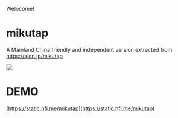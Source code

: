 Welocome!
# mikutap
A Mainland China friendly and independent version extracted from https://aidn.jp/mikutap  
   
![](https://i.loli.net/2017/12/23/5a3e0812758da.gif)  

# DEMO  
[https://static.hfi.me/mikutap](https://static.hfi.me/mikutap)

